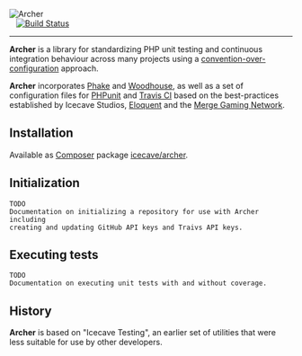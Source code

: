 ![Archer](http://icecave.com.au/assets/img/project-icons/icon-archer.png)<br>&nbsp;&nbsp;
[![Build Status](https://api.travis-ci.org/IcecaveStudios/archer.png)](http://travis-ci.org/IcecaveStudios/archer)

---

**Archer** is a library for standardizing PHP unit testing and continuous integration behaviour across many projects using a [convention-over-configuration](http://en.wikipedia.org/wiki/Convention_over_configuration]) approach.

**Archer** incorporates [Phake](https://github.com/mlively/Phake) and [Woodhouse](https://github.com/IcecaveStudios/woodhouse), as well as a set of configuration files for [PHPunit](https://github.com/sebastianbergmann/phpunit) and [Travis CI](https://travis-ci.org) based on the best-practices established by Icecave Studios, [Eloquent](https://guthub.com/eloquent) and the [Merge Gaming Network](http://www.mergegaming.com).


## Installation

Available as [Composer](http://getcomposer.org) package [icecave/archer](https://packagist.org/packages/icecave/archer).

## Initialization

    TODO
    Documentation on initializing a repository for use with Archer including
    creating and updating GitHub API keys and Traivs API keys.
  
## Executing tests

    TODO
    Documentation on executing unit tests with and without coverage.

## History

**Archer** is based on "Icecave Testing", an earlier set of utilities that were less suitable for use by other developers.
